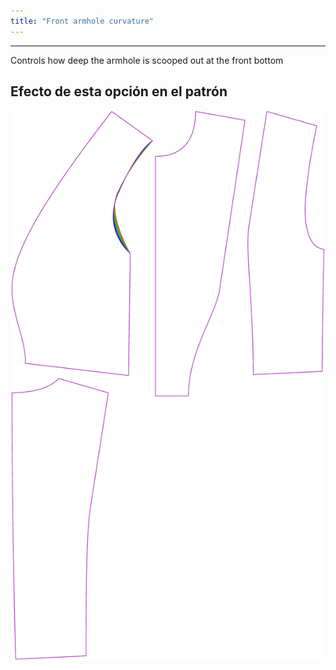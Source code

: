 ```yaml
---
title: "Front armhole curvature"
---
```


***

Controls how deep the armhole is scooped out at the front bottom

## Efecto de esta opción en el patrón

![Esta imagen muestra el efecto de esta opción al superponer varias variantes que tienen un valor diferente para esta opción](noble_frontarmholecurvature_sample.svg "Efecto de esta opción en el patrón")

